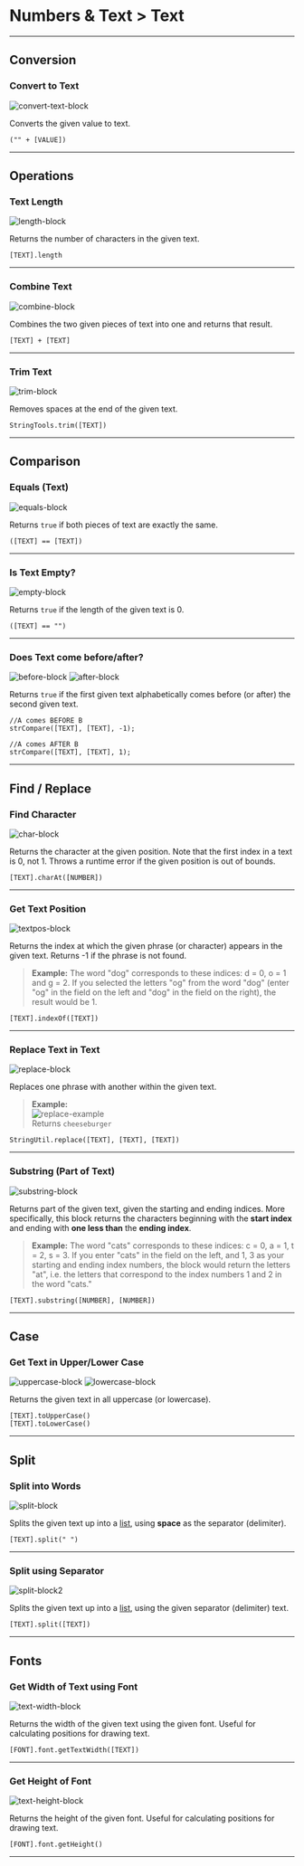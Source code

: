 # Numbers & Text > Text

***

## Conversion

### Convert to Text

![convert-text-block](http://static.stencyl.com/pedia2/blocks/numbers_text/text/Conversion.png)

Converts the given value to text.

```
("" + [VALUE])
```

***

## Operations

### Text Length

![length-block](http://static.stencyl.com/pedia2/blocks/numbers_text/text/TextLength.png)

Returns the number of characters in the given text.

```
[TEXT].length
```

***

### Combine Text

![combine-block](http://static.stencyl.com/pedia2/blocks/numbers_text/text/Operations_TextAdd.png)

Combines the two given pieces of text into one and returns that result.

```
[TEXT] + [TEXT]
```

***

### Trim Text

![trim-block](http://static.stencyl.com/pedia2/blocks/numbers_text/text/Operations_TrimSpace.png)

Removes spaces at the end of the given text.

```
StringTools.trim([TEXT])
```

***

## Comparison

### Equals (Text)

![equals-block](http://static.stencyl.com/pedia2/blocks/numbers_text/text/Comparison_Equality.png)

Returns `true` if both pieces of text are exactly the same.

```
([TEXT] == [TEXT])
```

***

### Is Text Empty?

![empty-block](http://static.stencyl.com/pedia2/blocks/numbers_text/text/Comparison_Empty.png)

Returns `true` if the length of the given text is 0.

```
([TEXT] == "")
```

***

### Does Text come before/after?

![before-block](http://static.stencyl.com/pedia2/blocks/numbers_text/text/Comparison_Before.png)
![after-block](http://static.stencyl.com/pedia2/blocks/numbers_text/text/Comparison_After.png)

Returns `true` if the first given text alphabetically comes before (or after) the second given text.

```
//A comes BEFORE B
strCompare([TEXT], [TEXT], -1);

//A comes AFTER B
strCompare([TEXT], [TEXT], 1);
```

***

## Find / Replace

### Find Character

![char-block](http://static.stencyl.com/pedia2/blocks/numbers_text/text/Find_Character.png)

Returns the character at the given position. Note that the first index in a text is 0, not 1. Throws a runtime error if the given position is out of bounds.

```
[TEXT].charAt([NUMBER])
```

***

### Get Text Position

![textpos-block](http://static.stencyl.com/pedia2/blocks/numbers_text/text/Find_Index.png)

Returns the index at which the given phrase (or character) appears in the given text. Returns -1 if the phrase is not found.

> **Example:** The word "dog" corresponds to these indices: d = 0, o = 1 and g = 2. If you selected the letters "og" from the word "dog" (enter "og" in the field on the left and "dog" in the field on the right), the result would be 1.

```
[TEXT].indexOf([TEXT])
```


***

### Replace Text in Text

![replace-block](http://static.stencyl.com/pedia2/blocks/numbers_text/text/Find_ReplaceBlock.png)

Replaces one phrase with another within the given text.

> **Example:** <br/>![replace-example](http://static.stencyl.com/pedia2/blocks/numbers_text/text/FindExample1.png)<br/>Returns `cheeseburger`

```
StringUtil.replace([TEXT], [TEXT], [TEXT])
```

***

### Substring (Part of Text)

![substring-block](http://static.stencyl.com/pedia2/blocks/numbers_text/text/Find_Substring.png)

Returns part of the given text, given the starting and ending indices. More specifically, this block returns the characters beginning with the **start index** and ending with **one less than** the **ending index**. 

> **Example:** The word "cats" corresponds to these indices: c = 0, a = 1, t = 2, s = 3. If you enter "cats" in the field on the left, and 1, 3 as your starting and ending index numbers, the block would return the letters "at", i.e. the letters that correspond to the index numbers 1 and 2 in the word "cats."

```
[TEXT].substring([NUMBER], [NUMBER])
```

***

## Case

### Get Text in Upper/Lower Case

![uppercase-block](http://static.stencyl.com/pedia2/blocks/numbers_text/text/CaseUp.png)
![lowercase-block](http://static.stencyl.com/pedia2/blocks/numbers_text/text/CaseLow.png)

Returns the given text in all uppercase (or lowercase).

```
[TEXT].toUpperCase()
[TEXT].toLowerCase()
```

***

## Split

### Split into Words

![split-block](http://static.stencyl.com/pedia2/blocks/numbers_text/text/Split.png)

Splits the given text up into a [list](http://www.stencyl.com/help/view/lists/), using **space** as the separator (delimiter).

```
[TEXT].split(" ")
```

***

### Split using Separator

![split-block2](http://static.stencyl.com/pedia2/blocks/numbers_text/text/Split2.png)

Splits the given text up into a [list](http://www.stencyl.com/help/view/lists/), using the given separator (delimiter) text.

```
[TEXT].split([TEXT])
```

***

## Fonts

### Get Width of Text using Font

![text-width-block](http://static.stencyl.com/pedia2/blocks/drawing/drawingproperties/WidthCurrent.png)

Returns the width of the given text using the given font. Useful for calculating positions for drawing text.

```
[FONT].font.getTextWidth([TEXT])
```

***

### Get Height of Font

![text-height-block](http://static.stencyl.com/pedia2/blocks/drawing/drawingproperties/WidthFont.png)

Returns the height of the given font. Useful for calculating positions for drawing text.

```
[FONT].font.getHeight()
```

***
